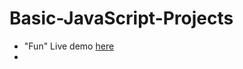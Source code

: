# Basic-JavaScript-Projects
* "Fun" Live demo [here](https://codepen.io/_sakibhussain/full/gOmKbwg)
* 
